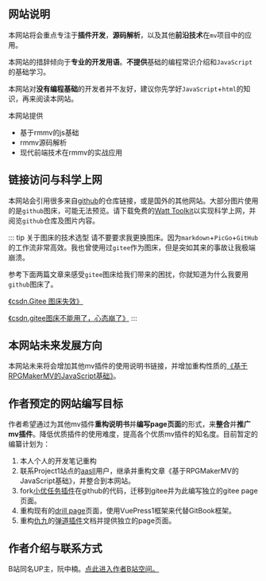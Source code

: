 ## 网站说明
本网站将会重点专注于**插件开发**，**源码解析**，以及其他**前沿技术**在`mv`项目中的应用。

本网站的措辞倾向于**专业的开发用语**。**不提供**基础的编程常识介绍和```JavaScript```的基础学习。

本网站对**没有编程基础**的开发者并不友好，建议你先学好```JavaScript```+```html```的知识，再来阅读本网站。

本网站提供
- 基于rmmv的js基础
- rmmv源码解析
- 现代前端技术在rmmv的实战应用




## 链接访问与科学上网
本网站会引用很多来自[github](https://github.com/)的仓库链接，或是国外的其他网站。大部分图片使用的是`github`图床，可能无法预览。请下载免费的[Watt Toolkit](https://steampp.net/)以实现科学上网，并阅览`github`仓库及图片内容。

::: tip 关于图床的技术选型
请不要要求我更换图床。因为`markdown`+`PicGo`+`GitHub`的工作流非常高效。我也曾使用过`gitee`作为图床，但是突如其来的事故让我极端崩溃。

参考下面两篇文章来感受`gitee`图床给我们带来的困扰，你就知道为什么我要用`github`图床了。

[《csdn.Gitee 图床失效》](https://blog.csdn.net/trouble0914/article/details/123827401)

[《csdn.gitee图床不能用了，心态崩了》](https://blog.csdn.net/rong09_13/article/details/123885104)
:::







## 本网站未来发展方向
本网站未来将会增加其他mv插件的使用说明书链接，并增加重构性质的[《基于RPGMakerMV的JavaScript基础》](https://rpg.blue/thread-395487-1-1.html)。





## 作者预定的网站编写目标
作者希望通过为其他mv插件**重构说明书**并**编写page页面**的形式，来**整合**并**推广mv插件**。降低优质插件的使用难度，提高各个优质mv插件的知名度。目前暂定的编纂计划为：

1. 本人个人的开发笔记重构
2. 联系Project1站点的[aasll](https://rpg.blue/home.php?mod=space&uid=2647944)用户，继承并重构文章《基于RPGMakerMV的JavaScript基础》，并整合到本网站。
3. fork[小优任务插件](https://github.com/Lagomoro/Lagomoro-Mission-MV)在github的代码，迁移到gitee并为此编写独立的gitee page页面。
4. 重构现有的[drill page](https://hechicollegecomputerassociation.gitee.io/drill-plugins-api-page/)页面，使用VuePress1框架来代替GitBook框架。
5. 重构[仇九](https://space.bilibili.com/4615755)的[弹道插件](https://github.com/QiuJiu-HG/QJ-Bullet)文档并提供独立的page页面。








## 作者介绍与联系方式
B站同名UP主，阮中楠。[点此进入作者B站空间。](https://space.bilibili.com/359907572)



